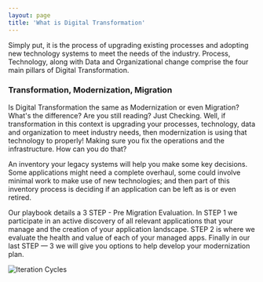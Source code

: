 ```yaml
---
layout: page
title: 'What is Digital Transformation'
---
```

Simply put, it is the process of upgrading existing processes and adopting new technology systems to meet the needs of the industry. Process, Technology, along with Data and Organizational change comprise the four main pillars of Digital Transformation. 

### Transformation, Modernization, Migration

Is Digital Transformation the same as Modernization or even Migration? What's the difference? Are you still reading? Just Checking. Well, if transformation in this context is upgrading your processes, technology, data and organization to meet industry needs, then modernization is using that technology to properly! Making sure you fix the operations and the infrastructure. How can you do that? 

An inventory your legacy systems will help you make some key decisions. Some applications might need a complete overhaul, some could involve minimal work to make use of new technologies; and then part of this inventory process is deciding if an application can be left as is or even retired. 

Our playbook details a 3 STEP - Pre Migration Evaluation. In STEP 1 we participate in an active discovery of all relevant applications that your manage and the creation of your application landscape. STEP 2 is where we evaluate the health and value of each of your managed apps. Finally in our last STEP — 3 we will give you options to help develop your modernization plan.  


![Iteration Cycles]({{site.baseurl}}/images/iteration-cycles.png)

